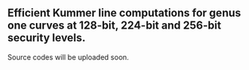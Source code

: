 ## Efficient Kummer line computations for genus one curves at 128-bit, 224-bit and 256-bit security levels.

Source codes will be uploaded soon.
